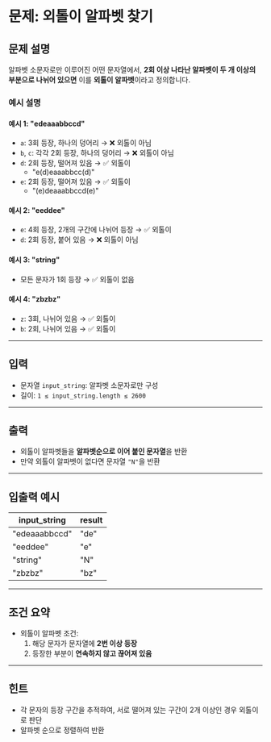 # 문제: 외톨이 알파벳 찾기

## 문제 설명

알파벳 소문자로만 이루어진 어떤 문자열에서, **2회 이상 나타난 알파벳이 두 개 이상의 부분으로 나뉘어 있으면** 이를 **외톨이 알파벳**이라고 정의합니다.

### 예시 설명

#### 예시 1: "edeaaabbccd"
- `a`: 3회 등장, 하나의 덩어리 → ❌ 외톨이 아님
- `b`, `c`: 각각 2회 등장, 하나의 덩어리 → ❌ 외톨이 아님
- `d`: 2회 등장, 떨어져 있음 → ✅ 외톨이
  - "e(d)eaaabbcc(d)"
- `e`: 2회 등장, 떨어져 있음 → ✅ 외톨이
  - "(e)deaaabbccd(e)"

#### 예시 2: "eeddee"
- `e`: 4회 등장, 2개의 구간에 나뉘어 등장 → ✅ 외톨이
- `d`: 2회 등장, 붙어 있음 → ❌ 외톨이 아님

#### 예시 3: "string"
- 모든 문자가 1회 등장 → ✅ 외톨이 없음

#### 예시 4: "zbzbz"
- `z`: 3회, 나뉘어 있음 → ✅ 외톨이
- `b`: 2회, 나뉘어 있음 → ✅ 외톨이

---

## 입력

- 문자열 `input_string`: 알파벳 소문자로만 구성
- 길이: `1 ≤ input_string.length ≤ 2600`

---

## 출력

- 외톨이 알파벳들을 **알파벳순으로 이어 붙인 문자열**을 반환
- 만약 외톨이 알파벳이 없다면 문자열 `"N"`을 반환

---

## 입출력 예시

| input_string | result |
|--------------|--------|
| "edeaaabbccd" | "de"   |
| "eeddee"      | "e"    |
| "string"      | "N"    |
| "zbzbz"       | "bz"   |

---

## 조건 요약

- 외톨이 알파벳 조건:
  1. 해당 문자가 문자열에 **2번 이상 등장**
  2. 등장한 부분이 **연속하지 않고 끊어져 있음**

---

## 힌트

- 각 문자의 등장 구간을 추적하여, 서로 떨어져 있는 구간이 2개 이상인 경우 외톨이로 판단
- 알파벳 순으로 정렬하여 반환
